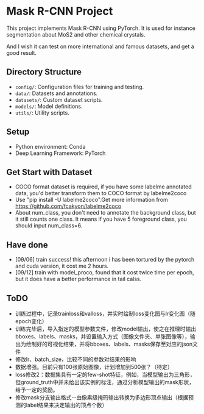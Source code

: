 # Mask R-CNN Project

This project implements Mask R-CNN using PyTorch. It is used for instance segmentation about MoS2 and other chemical crystals.

And I wish it can test on more international and famous datasets, and get a good result.

## Directory Structure

- `config/`: Configuration files for training and testing.
- `data/`: Datasets and annotations.
- `datasets/`: Custom dataset scripts.
- `models/`: Model definitions.
- `utils/`: Utility scripts.

## Setup

- Python environment: Conda
- Deep Learning Framework: PyTorch


## Get Start with Dataset

- COCO format dataset is required, if you have some labelme annotated data, you'd better transform them to COCO format by labelme2coco
- Use "pip install -U labelme2coco".Get more information from https://github.com/fcakyon/labelme2coco
- About num_class, you don't need to annotate the background class, but it still counts one class. It means if you have 5 foreground class, you should input num_class=6.


## Have done

- [09/06] train success! this afternoon i has been tortured by the pytorch and cuda version, it cost me 2 hours.
- [09/12] train with model_proco, found that it cost twice time per epoch, but it does have a better performance in tail calss.


## ToDO
 
- 训练过程中，记录trainloss和valloss，并实时绘制loss变化图与lr变化图（随epoch变化）
- 训练完毕后，导入指定的模型参数文件，修改model输出，使之在推理时输出bboxes、labels、masks，并设置输入方式（图像文件夹、单张图像等），输出为绘制好的可视化结果，并将bboxes、labels、masks保存至对应的json文件
- 修改lr、batch_size，比较不同的参数对结果的影响
- 数据增强。目前只有100张原始图像，计划增加到500张？（待定）
- loss修改2：数据集具有一定的few-shot特征，例如，当模型输出为三角形，但ground_truth中并未给出该实例的标注，通过分析模型输出的mask形状，给予一定的奖励。
- 修改mask分支输出格式--由像素级掩码输出转换为多边形顶点输出（根据预测的label结果来决定输出的顶点个数）
